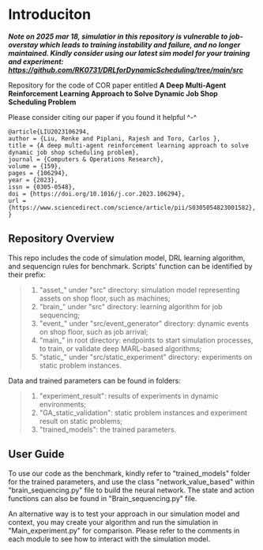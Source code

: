# Introduciton

***Note on 2025 mar 18, simulatior in this repository is vulnerable to job-overstay which leads to training instability and failure, and no longer maintained. Kindly consider using our latest sim model for your training and experiment: <https://github.com/RK0731/DRLforDynamicScheduling/tree/main/src>***

Repository for the code of COR paper entitled **A Deep Multi-Agent Reinforcement Learning Approach to Solve Dynamic Job Shop Scheduling Problem**

Please consider citing our paper if you found it helpful ^-^

    @article{LIU2023106294,
    author = {Liu, Renke and Piplani, Rajesh and Toro, Carlos },
    title = {A deep multi-agent reinforcement learning approach to solve dynamic job shop scheduling problem},
    journal = {Computers & Operations Research},
    volume = {159},
    pages = {106294},
    year = {2023},
    issn = {0305-0548},
    doi = {https://doi.org/10.1016/j.cor.2023.106294},
    url = {https://www.sciencedirect.com/science/article/pii/S0305054823001582},
    }

## Repository Overview

This repo includes the code of simulation model, DRL learning algorithm, and sequencign rules for benchmark. Scripts' function can be identified by their prefix:
> 1. "asset_" under "src" directory: simulation model representing assets on shop floor, such as machines;
> 2. "brain_" under "src" directory: learning algorithm for job sequencing;
> 3. "event_" under "src/event_generator" directory: dynamic events on shop floor, such as job arrival;
> 4. "main_" in root directory: endpoints to start simulation processes, to train, or validate deep MARL-based algorithms;
> 5. "static_" under "src/static_experiment" directory: experiments on static problem instances.

Data and trained parameters can be found in folders:
> 1. "experiment_result": results of experiments in dynamic environments;
> 2. "GA_static_validation": static problem instances and experiment result on static problems;
> 3. "trained_models": the trained parameters.

## User Guide

To use our code as the benchmark, kindly refer to "trained_models" folder for the trained parameters, and use the class "network_value_based" within "brain_sequencing.py" file to build the neural network. The state and action functions can also be found in "Brain_sequencing.py" file.

An alternative way is to test your approach in our simulation model and context, you may create your algorithm and run the simulation in "Main_experiment.py" for comparison. Please refer to the comments in each module to see how to interact with the simulation model.
